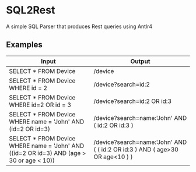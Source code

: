 # SQL2Rest

A simple SQL Parser that produces Rest queries using Antlr4

## Examples

| Input                                                                                    | Output                                                                       |
|------------------------------------------------------------------------------------------|------------------------------------------------------------------------------|
| SELECT * FROM Device                                                                     | /device                                                                      |
| SELECT * FROM Device WHERE id = 2                                                        | /device?search=id:2                                                          |
| SELECT * FROM Device WHERE id=2 OR id = 3                                                | /device?search=id:2 OR id:3                                                  |
| SELECT * FROM Device WHERE name = 'John' AND (id=2 OR id=3)                              | /device?search=name:'John' AND ( id:2 OR id:3 )                              |
| SELECT * FROM Device WHERE name = 'John' AND ((id=2 OR id=3) AND (age > 30 or age < 10)) | /device?search=name:'John' AND ( ( id:2 OR id:3 ) AND ( age>30 OR age<10 ) ) |
